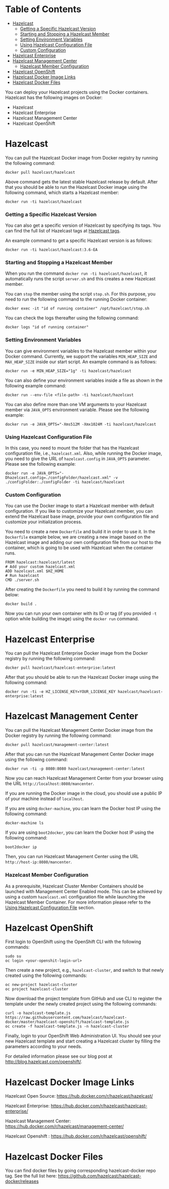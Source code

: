 # Table of Contents

* [Hazelcast](#hazelcast)
  * [Getting a Specific Hazelcast Version](#getting-a-specific-hazelcast-version)
  * [Starting and Stopping a Hazelcast Member](#starting-and-stopping-a-hazelcast-member)
  * [Setting Environment Variables](#setting-environment-variables)
  * [Using Hazelcast Configuration File](#using-hazelcast-configuration-file)
  * [Custom Configuration](#custom-configuration)
* [Hazelcast Enterprise](#hazelcast-enterprise)
* [Hazelcast Management Center](#hazelcast-management-center)
  * [Hazelcast Member Configuration](#hazelcast-member-configuration)
* [Hazelcast OpenShift](#hazelcast-openshift)
* [Hazelcast Docker Image Links](#hazelcast-docker-image-links)
* [Hazelcast Docker Files](#hazelcast-docker-files)


You can deploy your Hazelcast projects using the Docker containers. Hazelcast has the following images on Docker:

* Hazelcast
* Hazelcast Enterprise
* Hazelcast Management Center
* Hazelcast OpenShift

# Hazelcast

You can pull the Hazelcast Docker image from Docker registry by running the following command:

```
docker pull hazelcast/hazelcast
```

Above command gets the latest stable Hazelcast release by default. After that you should be able to run the Hazelcast Docker image using the following command, which starts a Hazelcast member:

```
docker run -ti hazelcast/hazelcast
```

### Getting a Specific Hazelcast Version

You can also get a specific version of Hazelcast by specifying its tags. You can find the full list of Hazelcast tags at [Hazelcast tags](https://hub.docker.com/r/hazelcast/hazelcast/tags/).

An example command to get a specific Hazelcast version is as follows:

```
docker run -ti hazelcast/hazelcast:3.6-EA
```

### Starting and Stopping a Hazelcast Member

When you run the command `docker run -ti hazelcast/hazelcast`, it automatically runs the script `server.sh` and this  creates a new Hazelcast member.

You can `stop` the member using the script `stop.sh`. For this purpose, you need to run the following command to the running Docker container:

```
docker exec -it "id of running container" /opt/hazelcast/stop.sh
```

You can check the logs thereafter using the following command:

```
docker logs "id of running container"
```
 
### Setting Environment Variables

You can give environment variables to the Hazelcast member within your Docker command. Currently, we support the variables  `MIN_HEAP_SIZE` and `MAX_HEAP_SIZE` inside our start script. An example command is as follows:

```
docker run -e MIN_HEAP_SIZE="1g" -ti hazelcast/hazelcast
```

You can also define your environment variables inside a file as shown in the following example command:

```
docker run --env-file <file-path> -ti hazelcast/hazelcast
```

You can also define more than one VM arguments to your Hazelcast member via `JAVA_OPTS` environment variable. Please see the following example:

```
docker run -e JAVA_OPTS="-Xms512M -Xmx1024M -ti hazelcast/hazelcast
```

### Using Hazelcast Configuration File

In this case, you need to mount the folder that has the Hazelcast configuration file, i.e., `hazelcast.xml`. Also, while running the Docker image, you need to give the URL of `hazelcast.config` in `JAVA_OPTS` parameter. Please see the following example:

```
docker run -e JAVA_OPTS="-Dhazelcast.config=./configFolder/hazelcast.xml" -v ./configFolder:./configFolder -ti hazelcast/hazelcast
```

### Custom Configuration
You can use the Docker image to start a Hazelcast member with default configuration. If you like to customize your Hazelcast member, you can extend the Hazelcast base image, provide your own configuration file and customize your initialization process.

You need to create a new `Dockerfile` and build it in order to use it. In the `Dockerfile` example below, we are creating a new image based on the Hazelcast image and adding our own configuration file from our host to the container, which is going to be used with Hazelcast when the container runs.

```
FROM hazelcast:hazelcast/latest
# Add your custom hazelcast.xml
ADD hazelcast.xml $HZ_HOME
# Run hazelcast
CMD ./server.sh
```

After creating the `Dockerfile` you need to build it by running the command below:

```
docker build .
```

Now you can run your own container with its ID or tag (if you provided `-t` option while building the image) using the `docker run` command.

# Hazelcast Enterprise

You can pull the Hazelcast Enterprise Docker image from the Docker registry by running the following command:

```
docker pull hazelcast/hazelcast-enterprise:latest
```

After that you should be able to run the Hazelcast Docker image using the following command:

```
docker run -ti -e HZ_LICENSE_KEY=YOUR_LICENSE_KEY hazelcast/hazelcast-enterprise:latest
```

# Hazelcast Management Center

You can pull the Hazelcast Management Center Docker image from the Docker registry by running the following command:

```
docker pull hazelcast/management-center:latest
```

After that you can run the Hazelcast Management Center Docker image using the following command:

```
docker run -ti -p 8080:8080 hazelcast/management-center:latest
```

Now you can reach Hazelcast Management Center from your browser using the URL `http://localhost:8080/mancenter`. 

If you are running the Docker image in the cloud, you should use a public IP of your machine instead of `localhost`. 

If you are using `docker-machine`, you can learn the Docker host IP using the following command:

```
docker-machine ls
```

If you are using `boot2docker`, you can learn the Docker host IP using the following command:

```
boot2docker ip
```

Then, you can run Hazelcast Management Center using the URL `http://host-ip:8080/mancenter`.

### Hazelcast Member Configuration

As a prerequisite, Hazelcast Cluster Member Containers should be launched with Management Center Enabled mode. This can be achieved by using a custom `hazelcast.xml` configuration file while launching the Hazelcast Member Container. For more information please refer to the [Using Hazelcast Configuration File](#using-hazelcast-configuration-file) section.

# Hazelcast OpenShift

First login to OpenShift using the OpenShift CLI with the following commands:

```
sudo su
oc login <your-openshit-login-url>
```

Then create a new project, e.g., `hazelcast-cluster`, and switch to that newly created using the following commands:

```
oc new-project hazelcast-cluster
oc project hazelcast-cluster 
```

Now download the project template from GitHub and use CLI to register the template under the newly created project using the following commands:

```
curl -o hazelcast-template.js https://raw.githubusercontent.com/hazelcast/hazelcast-docker/master/hazelcast-openshift/hazelcast-template.js
oc create -f hazelcast-template.js -n hazelcast-cluster
```

Finally, login to your OpenShift Web Administration UI. You should see your new Hazelcast template and start creating a Hazelcast cluster by filling the parameters according to your needs.

For detailed information please see our blog post at http://blog.hazelcast.com/openshift/.

# Hazelcast Docker Image Links

Hazelcast Open Source: https://hub.docker.com/r/hazelcast/hazelcast/

Hazelcast Enterprise: https://hub.docker.com/r/hazelcast/hazelcast-enterprise/

Hazelcast Management Center: https://hub.docker.com/r/hazelcast/management-center/

Hazelcast Openshift : https://hub.docker.com/r/hazelcast/openshift/

# Hazelcast Docker Files

You can find docker files by going corresponding hazelcast-docker repo tag.
See the full list here: https://github.com/hazelcast/hazelcast-docker/releases